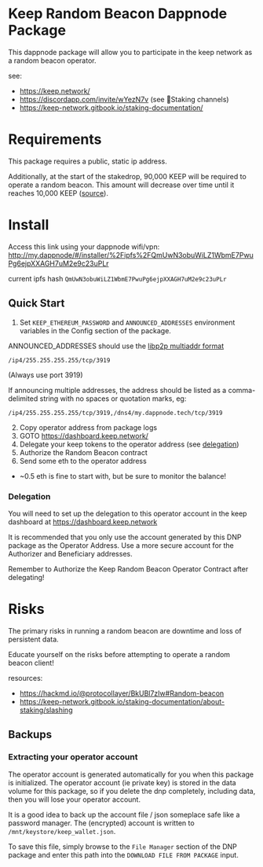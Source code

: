 # Keep Random Beacon Dappnode Package
This dappnode package will allow you to participate in the keep network as a random beacon operator.

see:
- https://keep.network/
- https://discordapp.com/invite/wYezN7v (see 🥩Staking channels)
- https://keep-network.gitbook.io/staking-documentation/

# Requirements
This package requires a public, static ip address.

Additionally, at the start of the stakedrop, 90,000 KEEP will be required to operate a random beacon.
This amount will decrease over time until it reaches 10,000 KEEP ([source](https://keep-network.gitbook.io/staking-documentation/help/faq#is-there-a-minimum-staking-amount)).

# Install
Access this link using your dappnode wifi/vpn:
http://my.dappnode/#/installer/%2Fipfs%2FQmUwN3obuWiLZ1WbmE7PwuPg6ejpXXAGH7uM2e9c23uPLr

current ipfs hash `QmUwN3obuWiLZ1WbmE7PwuPg6ejpXXAGH7uM2e9c23uPLr`

## Quick Start
1. Set `KEEP_ETHEREUM_PASSWORD` and `ANNOUNCED_ADDRESSES` environment variables in the Config section of the package.


ANNOUNCED_ADDRESSES should use the [libp2p multiaddr format](https://docs.libp2p.io/concepts/addressing/)
```
/ip4/255.255.255.255/tcp/3919
```

(Always use port 3919)


If announcing multiple addresses, the address should be listed as a comma-delimited string with no spaces or quotation marks, eg:
```
/ip4/255.255.255.255/tcp/3919,/dns4/my.dappnode.tech/tcp/3919
```

2. Copy operator address from package logs
3. GOTO https://dashboard.keep.network/
5. Delegate your keep tokens to the operator address (see [delegation](#delegation))
6. Authorize the Random Beacon contract
7. Send some eth to the operator address
  - ~0.5 eth is fine to start with, but be sure to monitor the balance!

### Delegation
You will need to set up the delegation to this operator account in the keep dashboard at https://dashboard.keep.network

It is recommended that you only use the account generated by this DNP package as the Operator Address.
Use a more secure account for the Authorizer and Beneficiary addresses.

Remember to Authorize the Keep Random Beacon Operator Contract after delegating!


# Risks
The primary risks in running a random beacon are downtime and loss of persistent data.

Educate yourself on the risks before attempting to operate a random beacon client!

resources:
- https://hackmd.io/@protocollayer/BkUBl7zIw#Random-beacon
- https://keep-network.gitbook.io/staking-documentation/about-staking/slashing

## Backups

### Extracting your operator account
The operator account is generated automatically for you when this package is initialized.
The operator account (ie private key) is stored in the data volume for this package,
so if you delete the dnp completely, including data, then you will lose your operator account.

It is a good idea to back up the account file / json someplace safe like a password manager.
The (encrypted) account is written to `/mnt/keystore/keep_wallet.json`.

To save this file, simply browse to the `File Manager` section of the DNP package and enter
this path into the `DOWNLOAD FILE FROM PACKAGE` input.
